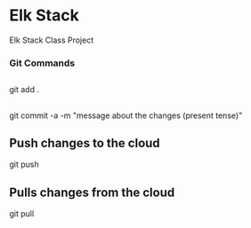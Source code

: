 # Elk Stack

Elk Stack Class Project

### Git Commands

## 

git add .

## 

git commit -a -m "message about the changes (present tense)"

## Push changes to the cloud

git push

## Pulls changes from the cloud

git pull

